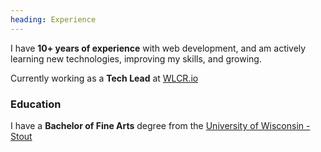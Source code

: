 ```yaml
---
heading: Experience
---
```

I have **10+ years of experience** with web development, and am actively learning new technologies, improving my skills, and growing.

Currently working as a **Tech Lead** at [WLCR.io](https://WLCR.io)

### Education
I have a **Bachelor of Fine Arts** degree from the [University of Wisconsin - Stout](https://www.uwstout.edu/)
